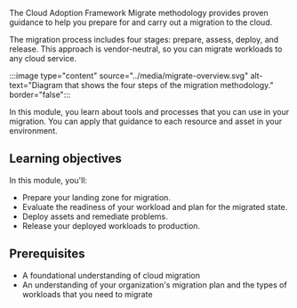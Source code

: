 The Cloud Adoption Framework Migrate methodology provides proven guidance to help you prepare for and carry out a migration to the cloud.

The migration process includes four stages: prepare, assess, deploy, and release. This approach is vendor-neutral, so you can migrate workloads to any cloud service.

:::image type="content" source="../media/migrate-overview.svg" alt-text="Diagram that shows the four steps of the migration methodology." border="false":::

In this module, you learn about tools and processes that you can use in your migration. You can apply that guidance to each resource and asset in your environment.

## Learning objectives

In this module, you'll:

- Prepare your landing zone for migration.
- Evaluate the readiness of your workload and plan for the migrated state.
- Deploy assets and remediate problems.
- Release your deployed workloads to production.

## Prerequisites

- A foundational understanding of cloud migration
- An understanding of your organization's migration plan and the types of workloads that you need to migrate
